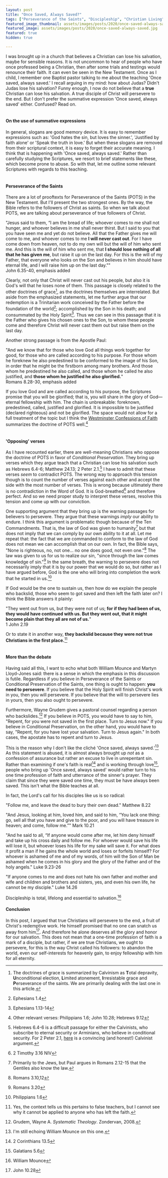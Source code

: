 ```yaml
---
layout: post
title: "Once Saved, Always Saved?"
tags: ["Perseverance of the Saints", "Discipleship", "Christian Living"]
featured_image_thumbnail: assets/images/posts/2020/once-saved-always-saved.jpg
featured_image: assets/images/posts/2020/once-saved-always-saved.jpg
featured: true
hidden: true

---
```




I was brought up in a church that believes a Christian can lose his salvation, maybe for sensible reasons.  It is not uncommon to hear of people who have once professed being a Christian, then after some trials and testings would renounce their faith. It can even be seen in the New Testament. Once as I child, I remember one Baptist pastor talking to me about the teaching 'Once saved, always saved.' I recall arguing in my mind: how about Judas? Didn't Judas lose his salvation? Funny enough, I now do not believe that a **true** Christian can lose his salvation. A true disciple of Christ will persevere to the end. But I don't prefer the summative expression 'Once saved, always saved' either. Confused? Read on.<br><br>



#### On the use of summative expressions

In general, slogans are good memory device. It is easy to remember expressions such as: 'God hates the sin, but loves the sinner.', 'Justified by faith alone' or 'Speak the truth in love.' But when these slogans are removed from their scriptural context, it is easy to forget their accurate meaning. I think that is happening with 'Once saved, always saved.' Rather than carefully studying the Scriptures, we resort to brief statements like these, which become prone to abuse. So with that, let me outline some relevant Scriptures with regards to this teaching.<br><br>



#### Perseverance of the Saints

There are a lot of prooftexts for Perseverance of the Saints (POTS) in the New Testament. But I'll present the two strongest ones. By the way, the Bible refers to the followers of Christ as saints. So when we talk about POTS, we are talking about perseverance of true followers of Christ.

"Jesus said to them, “I am the bread of life; whoever comes to me shall not hunger, and whoever believes in me shall never thirst. But I said to you that you have seen me and yet do not believe. All that the Father gives me will come to me, and whoever comes to me **I will never cast out**. For I have come down from heaven, not to do my own will but the will of him who sent me. And this is the will of him who sent me, that **I should lose nothing of all that he has given me**, but raise it up on the last day. For this is the will of my Father, that everyone who looks on the Son and believes in him should have eternal life, and I will raise him up on the last day.""<br>John 6.35-40, emphasis added

Clearly, not only that Christ will never cast out his people, but also it is God's will that he loses none of them. This passage is closely related to the other doctrines of grace[^1], as the doctrines themselves are interrelated. But aside from the emphasized statements, let me further argue that our redemption is a Trinitarian work conceived by the Father before the foundation of the world[^2]; accomplished by the Son in his death; and consummated by the Holy Spirit[^3]. Thus we can see in this passage that it is the Father who gives his chosen ones to the Son, to whom these people come and therefore Christ will never cast them out but raise them on the last day.

Another strong passage is from the Apostle Paul:

"And we know that for those who love God all things work together for good, for those who are called according to his purpose. For those whom he foreknew he also predestined to be conformed to the image of his Son, in order that he might be the firstborn among many brothers. And those whom he predestined he also called, and those whom he called he also justified, and **those whom he justified he also glorified.**"<br>Romans 8.28-30, emphasis added

If you love God and are called according to his purpose, the Scriptures promise that you will be glorified; that is, you will share in the glory of God—eternal fellowship with him.  The chain is unbreakable: foreknown, predestined, called, justified and glorified. It is impossible to be justified (declared righteous) and not be glorified. The space would not allow for a full treatment of the topic but I think the [Westminster Confessions of Faith](http://crowncovenantchurch.org/confessions/WestminsterCOF.aspx?QuestionID=17&pageid=0&confession=true&q=Chapter%2017%20-%20Of%20The%20Perseverance%20of%20the%20Saints.) summarizes the doctrine of POTS well.[^4]<br><br>



#### 'Opposing' verses

As I have recounted earlier, there are well-meaning Christians who oppose the doctrine of POTS in favor of *Conditional Preservation*. They bring up verses which they argue teach that a Christian can lose his salvation such as Hebrews 6.4-6; Matthew 24.13; 2 Peter 2.1.[^5] I have to admit that these verses *seem* to contradict POTS. The wrong way to approach this tension though is to count the number of verses against each other and accept the side with the most number of verses. This is wrong because ultimately there is no contradiction in the Word of God. It is God-breathed[^6] and therefore perfect. And so we need proper study to interpret these verses, resolve this tension and come up with our conviction.

One supporting argument that they bring up is the warning passages for believers to persevere. They argue that these warnings *imply* our ability to endure. I think this argument is problematic though because of the Ten Commandments. That is, the law of God was given to humanity[^7] but that does not imply that we can comply by our own ability to it at all. Let me repeat that: the fact that we are commanded to conform to the law of God does not mean we can accomplish that on our own. In fact, the Bible says, "None is righteous, no, not one... no one does good, not even one."[^8] The law was given to us for us to realize our sin, "since through the law comes knowledge of sin."[^9] In the same breath, the warning to persevere does not necessarily imply that it is by our power that we would do so, but rather as I have argued before, God is the one who will bring into completion the work that he started in us.[^10]

If God would be the one to sustain us, then how do we explain the people who backslid, those who seem to got saved and then left the faith later on? I think the Bible answers it plainly:

"They went out from us, but they were not of us; **for if they had been of us, they would have continued with us. But they went out, that it might become plain that they all are not of us.**"<br>1 John 2.19

Or to state it in another way, **they backslid because they were not true Christians in the first place.**[^11]<br><br>

#### More than the debate

Having said all this, I want to echo what both William Mounce and Martyn Lloyd-Jones said: there is a sense in which the emphasis in this discussion is futile. Regardless if you believe in Perseverance of the Saints or Conditional Preservation of the Saints, one thing is ought to happen: **you need to persevere**. If you believe that the Holy Spirit will finish Christ's work in you, then you will persevere. If you believe that the will to persevere lies in yours, then you also ought to persevere.

Furthermore, Wayne Grudem gives a pastoral counsel regarding a person who backslides.[^12] If you believe in POTS, you would have to say to him, "Repent, for you were not saved in the first place. Turn to Jesus now." If you believe in Conditional Preservation, on the other hand, you would have to say, "Repent, for you have lost your salvation. Turn to Jesus again." In both cases, the apostate has to repent and turn to Jesus.

This is the reason why I don't like the cliché 'Once saved, always saved.'[^13] As this statement is abused, it is almost always brought up *not* as a confession of assurance but rather an excuse to live in unrepentant sin. Rather than examining if one's faith is real[^14] and is working through love[^15], people who bring up 'Once saved, always saved' would rather turn to his one time profession of faith and utterrance of the sinner's prayer. They claim that since they were saved one time, they must be have always been saved. This isn't what the Bible teaches at all.

In fact, the Lord's call for his disciples like us is so radical: 

"Follow me, and leave the dead to bury their own dead." Matthew 8.22

"And Jesus, looking at him, loved him, and said to him, “You lack one thing: go, sell all that you have and give to the poor, and you will have treasure in heaven; and come, follow me.”" Mark 10.21

"And he said to all, “If anyone would come after me, let him deny himself and take up his cross daily and follow me. For whoever would save his life will lose it, but whoever loses his life for my sake will save it. For what does it profit a man if he gains the whole world and loses or forfeits himself? For whoever is ashamed of me and of my words, of him will the Son of Man be ashamed when he comes in his glory and the glory of the Father and of the holy angels." Luke 9.23-26

"If anyone comes to me and does not hate his own father and mother and wife and children and brothers and sisters, yes, and even his own life, he cannot be my disciple." Luke 14.26

Discipleship is total, lifelong and essential to salvation.[^16]


#### Conclusion

In this post, I argued that true Christians will persevere to the end, a fruit of Christ's redemptive work. He himself promised that no one can snatch us away from him[^17]. And therefore he alone deserves all the glory and honor for our salvation. This does not mean that a one-time profession of faith is a mark of a disciple, but rather, if we are true Christians, we ought to persevere, for this is the way Christ called his followers: to abandon the world, even our self-interests for heavenly gain, to enjoy fellowship with him for all eternity.

[^1]: The doctrines of grace is summarized by Calvinism as **T**otal depravity, **U**nconditional election, **L**imited atonement, **I**rresistable grace and **P**erseverance of the saints. We are primarily dealing with the last one in this article.
[^2]: Ephesians 1.4
[^3]: Ephesians 1.13-14
[^4]: Other relevant verses: Philippians 1.6; John 10.28; Hebrews 9.12
[^5]: Hebrews 6.4-6 is a difficult passage for either the Calvinists, who subscribe to eternal security or Arminians, who believe in conditional security. For 2 Peter 2.1, [here](https://www.monergism.com/thethreshold/sdg/problematictexts.html) is a convincing (and honest!) Calvinist argument.
[^6]: 2 Timothy 3.16 NIV
[^7]: Primarily to the Jews, but Paul argues in Romans 2.12-15 that the Gentiles also know the law.
[^8]: Romans 3.10,12
[^9]: Romans 3.20
[^10]: Philippians 1.6
[^11]: Yes, the context tells us this pertains to false teachers, but I cannot see why it cannot be applied to anyone who has left the faith.
[^12]: Grudem, Wayne A. *Systematic Theology*. Zondervan, 2008.
[^13]: I'm still echoing William Mounce on this one.
[^14]: 2 Corinthians 13.5
[^15]: Galatians 5.6
[^16]: William Mounce
[^17]: John 10.28
